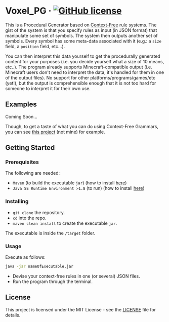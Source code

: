 # Voxel_PG &middot; [![GitHub license](https://img.shields.io/badge/license-MIT-blue.svg)](https://github.com/aks-c/Voxel_PG-v2/blob/oss_ready/LICENSE)

This is a Procedural Generator based on [Context-Free](https://en.wikipedia.org/wiki/Context-free_grammar "CFG wiki page") rule systems.
The gist of the system is that you specify rules as input (in JSON format) that manipulate some set of symbols.
The system then outputs another set of symbols.
Every symbol has some meta-data associated with it (e.g.: a `size` field, a `position` field, etc…).

You can then interpret this data yourself to get the procedurally generated content for your purposes (i.e. you decide yourself what a size of 10 means, etc..).
The program already supports Minecraft-compatible output (i.e. Minecraft users don't need to interpret the data, it's handled for them in one of the output files).
No support for other platforms/programs/games/etc (yet!), but the output is comprehensible enough that it is not too hard for someone to interpret it for their own use. 

## Examples

Coming Soon...

Though, to get a taste of what you can do using Context-Free Grammars, you can see [this project](https://www.contextfreeart.org/index.html "another project that uses CFGs to produce content") (not mine) for example.

## Getting Started

### Prerequisites

The following are needed:
- `Maven` (to build the executable `jar`) (how to install [here](https://maven.apache.org/install.html "how to install maven"))
- `Java SE Runtime Environment >1.8` (to run) (how to install [here](http://www.oracle.com/technetwork/java/javase/downloads/jre8-downloads-2133155.html "how to install the jre"))

### Installing

- `git clone` the repository.
- `cd` into the repo.
- `maven clean install` to create the executable `jar`.

The executable is inside the `/target` folder.

### Usage

Execute as follows:
```bash
java -jar nameOfExecutable.jar
```

- Devise your context-free rules in one (or several) JSON files. 
- Run the program through the terminal.

## License

This project is licensed under the MIT License - see the [LICENSE](LICENSE) file for details.
